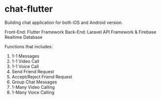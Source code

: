 # chat-flutter

Building chat application for both iOS and Android version.

Front-End: Flutter Framework
Back-End: Laravel API Framework & Firebase Realtime Database

Functions that includes:
1. 1-1 Messages
2. 1-1 Video Call
3. 1-1 Voice Call
4. Send Friend Request
5. Accept/Reject Friend Request
6. Group Chat Messages
7. 1-Many Video Calling
8. 1-Many Voice Calling
